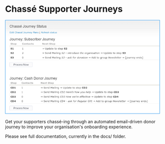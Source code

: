 # Chassé Supporter Journeys

![Screenshot](./images/screenshot-status.png)

Get your supporters chassé-ing through an automated email-driven donor journey
to improve your organisation's onboarding experience.

Please see full documentation, currently in the docs/ folder.

